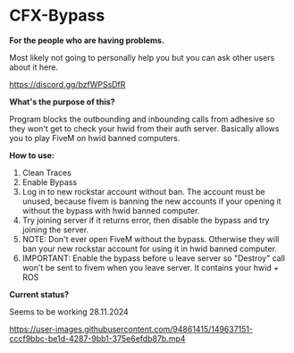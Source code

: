 # CFX-Bypass

**For the people who are having problems.**  

Most likely not going to personally help you but you can ask other users about it here.

https://discord.gg/bzfWPSsDfR

**What's the purpose of this?**

Program blocks the outbounding and inbounding calls from adhesive so they won't get to check your hwid from their auth server. Basically allows you to play FiveM on hwid banned computers.

**How to use:**
1. Clean Traces
2. Enable Bypass
3. Log in to new rockstar account without ban. The account must be unused, because fivem is banning the new accounts if your opening it without the bypass with hwid banned computer.
4. Try joining server if it returns error, then disable the bypass and try joining the server. 
5. NOTE: Don't ever open FiveM without the bypass. Otherwise they will ban your new rockstar account for using it in hwid banned computer.
6. IMPORTANT: Enable the bypass before u leave server so "Destroy" call won't be sent to fivem when you leave server. It contains your hwid + ROS

**Current status?**

Seems to be working 28.11.2024





https://user-images.githubusercontent.com/94861415/149637151-cccf9bbc-be1d-4287-9bb1-375e6efdb87b.mp4

